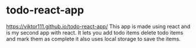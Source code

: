 # todo-react-app
https://viktor111.github.io/todo-react-app/
This app is made using react and is my second app with react. It lets you add todo items delete todo items and mark them as complete it also uses local storage to save the items.
